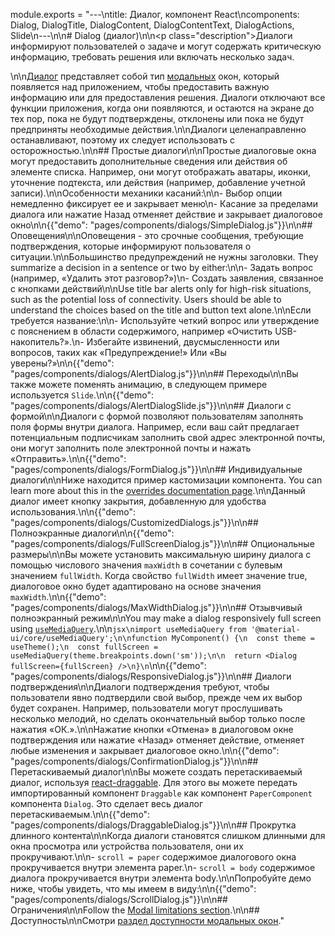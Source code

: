 module.exports = "---\ntitle: Диалог, компонент React\ncomponents: Dialog, DialogTitle, DialogContent, DialogContentText, DialogActions, Slide\n---\n\n# Dialog (диалог)\n\n<p class=\"description\">Диалоги информируют пользователей о задаче и могут содержать критическую информацию, требовать решения или включать несколько задач.</p>\n\n[Диалог](https://material.io/design/components/dialogs.html) представляет собой тип [модальных](/components/modal/) окон, который появляется над приложением, чтобы предоставить важную информацию или для предоставления решения. Диалоги отключают все функции приложения, когда они появляются, и остаются на экране до тех пор, пока не будут подтверждены, отклонены или пока не будут предприняты необходимые действия.\n\nДиалоги целенаправленно останавливают, поэтому их следует использовать с осторожностью.\n\n## Простые диалоги\n\nПростые диалоговые окна могут предоставить дополнительные сведения или действия об элементе списка. Например, они могут отображать аватары, иконки, уточнение подтекста, или действия (например, добавление учетной записи).\n\nОсобенности механики касаний:\n\n- Выбор опции немедленно фиксирует ее и закрывает меню\n- Касание за пределами диалога или нажатие Назад отменяет действие и закрывает диалоговое окно\n\n{{\"demo\": \"pages/components/dialogs/SimpleDialog.js\"}}\n\n## Оповещения\n\nОповещения - это срочные сообщения, требующие подтверждения, которые информируют пользователя о ситуации.\n\nБольшинство предупреждений не нужны заголовки. They summarize a decision in a sentence or two by either:\n\n- Задать вопрос (например, «Удалить этот разговор?»)\n- Создать заявления, связанное с кнопками действий\n\nUse title bar alerts only for high-risk situations, such as the potential loss of connectivity. Users should be able to understand the choices based on the title and button text alone.\n\nЕсли требуется название:\n\n- Используйте четкий вопрос или утверждение с пояснением в области содержимого, например «Очистить USB-накопитель?».\n- Избегайте извинений, двусмысленности или вопросов, таких как «Предупреждение!» Или «Вы уверены?»\n\n{{\"demo\": \"pages/components/dialogs/AlertDialog.js\"}}\n\n## Переходы\n\nВы также можете поменять анимацию, в следующем примере используется `Slide`.\n\n{{\"demo\": \"pages/components/dialogs/AlertDialogSlide.js\"}}\n\n## Диалоги с формой\n\nДиалоги с формой позволяют пользователям заполнять поля формы внутри диалога. Например, если ваш сайт предлагает потенциальным подписчикам заполнить свой адрес электронной почты, они могут заполнить поле электронной почты и нажать «Отправить».\n\n{{\"demo\": \"pages/components/dialogs/FormDialog.js\"}}\n\n## Индивидуальные диалоги\n\nНиже находится пример кастомизации компонента. You can learn more about this in the [overrides documentation page](/customization/components/).\n\nДанный диалог имеет кнопку закрытия, добавленную для удобства использования.\n\n{{\"demo\": \"pages/components/dialogs/CustomizedDialogs.js\"}}\n\n## Полноэкранные диалоги\n\n{{\"demo\": \"pages/components/dialogs/FullScreenDialog.js\"}}\n\n## Опциональные размеры\n\nВы можете установить максимальную ширину диалога с помощью числового значения `maxWidth` в сочетании с булевым значением `fullWidth`. Когда свойство `fullWidth` имеет значение true, диалоговое окно будет адаптировано на основе значения `maxWidth`.\n\n{{\"demo\": \"pages/components/dialogs/MaxWidthDialog.js\"}}\n\n## Отзывчивый полноэкранный режим\n\nYou may make a dialog responsively full screen using [`useMediaQuery`](/components/use-media-query/#usemediaquery).\n\n```jsx\nimport useMediaQuery from '@material-ui/core/useMediaQuery';\n\nfunction MyComponent() {\n  const theme = useTheme();\n  const fullScreen = useMediaQuery(theme.breakpoints.down('sm'));\n\n  return <Dialog fullScreen={fullScreen} />\n}\n```\n\n{{\"demo\": \"pages/components/dialogs/ResponsiveDialog.js\"}}\n\n## Диалоги подтверждения\n\nДиалоги подтверждения требуют, чтобы пользователи явно подтвердили свой выбор, прежде чем их выбор будет сохранен. Например, пользователи могут прослушивать несколько мелодий, но сделать окончательный выбор только после нажатия «ОК.».\n\nНажатие кнопки «Отмена» в диалоговом окне подтверждения или нажатие «Назад» отменяет действие, отменяет любые изменения и закрывает диалоговое окно.\n\n{{\"demo\": \"pages/components/dialogs/ConfirmationDialog.js\"}}\n\n## Перетаскиваемый диалог\n\nВы можете создать перетаскиваемый диалог, используя [react-draggable](https://github.com/mzabriskie/react-draggable). Для этого вы можете передать импортированный компонент `Draggable` как компонент `PaperComponent` компонента `Dialog`. Это сделает весь диалог перетаскиваемым.\n\n{{\"demo\": \"pages/components/dialogs/DraggableDialog.js\"}}\n\n## Прокрутка длинного контента\n\nКогда диалоги становятся слишком длинными для окна просмотра или устройства пользователя, они их прокручивают.\n\n- `scroll = paper` содержимое диалогового окна прокручивается внутри элемента paper.\n- `scroll = body` содержимое диалога прокручивается внутри элемента body.\n\nПопробуйте демо ниже, чтобы увидеть, что мы имеем в виду:\n\n{{\"demo\": \"pages/components/dialogs/ScrollDialog.js\"}}\n\n## Ограничения\n\nFollow the [Modal limitations section](/components/modal/#limitations).\n\n## Доступность\n\nСмотри [раздел доступности модальных окон](/components/modal/#accessibility)."